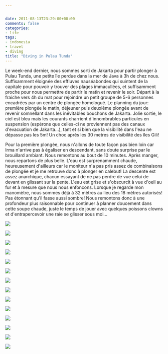 ```yaml
---


date: 2011-08-13T23:29:00+00:00
comments: false
categories: 
- life
tags:
- indonesia
- travel
- diving
title: "Diving in Pulau Tunda"
---
```


Le week-end dernier, nous sommes sorti de Jakarta pour partir plonger à Pulau Tunda, une petite île perdue dans la mer de Java à 3h de chez nous. Suffisamment éloignée des effluves nauséabondes qui suintent de la capitale pour pouvoir y trouver des plages immacullées, et suffisamment proche pour nous permettre de partir le matin et revenir le soir. Départ à la fraiche vers 4h du mat pour rejoindre un petit groupe de 5-6 personnes encadrées par un centre de plongée homologué. Le planning du jour: première plongée le matin, déjeuner puis deuxième plongée avant de revenir somnellant dans les inévitables bouchons de Jakarta. Jolie sortie, le ciel est bleu mais les courants charrient d'innombrables particules en suspension (espérons que celles-ci ne proviennent pas des canaux d'evacuation de Jakarta...), tant et si bien que la visibilité dans l'eau ne dépasse pas les 5m! Un choc après les 30 metres de visibilité des îles Gili!

 Pour la première plongée, nous n'allons de toute façon pas bien loin car Irma n'arrive pas à égaliser en descendant, sans doute surprise par le brouillard ambiant. Nous remontons au bout de 10 minutes. Après manger, nous repartons de plus belle. L'eau est surprenamment chaude, heureusement d'ailleurs car le moniteur n'a pas pris assez de combinaisons de plongée et je me retrouve donc à plonger en calebut! La descente est assez anarchique, chacun essayant de ne pas perdre de vue celui de devant en glissant sur la pente. L'eau est grise et s'obscurcit à vue d'oeil au fur et à mesure que nous nous enfoncons. Lorsque je regarde mon manomètre, nous sommes déjà à 32 mètres au lieu des 18 mètres autorisés! Pas étonnant qu'il fasse aussi sombre! Nous remontons donc à une profondeur plus raisonnable pour continuer à planner doucement dans cette soupe chaude, juste le temps de jouer avec quelques poissons clowns et d'entrapercevoir une raie se glisser sous moi...
 
![](media/pulautunda-003.jpg)

![](media/pulautunda-006.jpg)

![](media/pulautunda-008.jpg)

![](media/pulautunda-010.jpg)

![](media/pulautunda-011.jpg)

![](media/pulautunda-012.jpg)

![](media/pulautunda-013.jpg)

![](media/pulautunda-014.jpg)

![](media/pulautunda-017.jpg)

![](media/pulautunda-018.jpg)

![](media/pulautunda-022.jpg)

![](media/pulautunda-024.jpg)

![](media/pulautunda-025.jpg)

![](media/pulautunda-031.jpg)